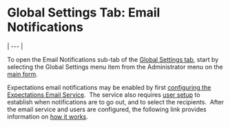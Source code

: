 # Global Settings Tab: Email Notifications 
| --- |

To open the Email Notifications sub-tab of the 
[Global Settings tab](<globset.md>), start by selecting the Global Settings menu item from the Administrator menu on the
[main form](<7jjr.md>).

Expectations email notifications may be enabled by first [configuring the Expectations Email Service](<emailinfra.md>).&nbsp; The service also requires [user setup](<emailbuslog.md>) to establish when notifications are to go out, and to select the recipients.&nbsp; After the email service and users are configured, the following link provides information on [how it works](<emailguide.md>).